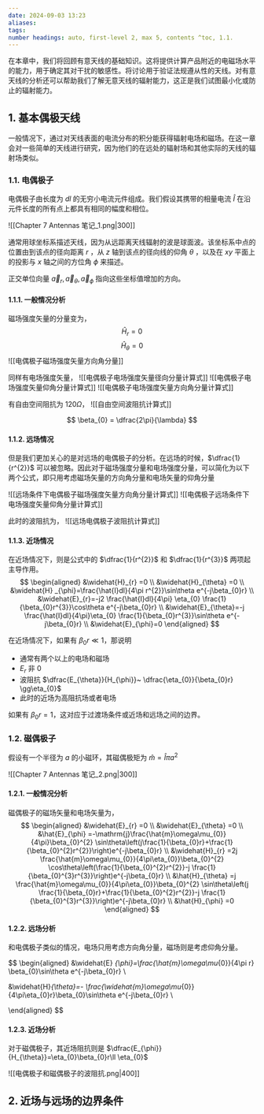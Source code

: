 ```yaml
---
date: 2024-09-03 13:23
aliases: 
tags: 
number headings: auto, first-level 2, max 5, contents ^toc, 1.1.
---
```

在本章中，我们将回顾有意天线的基础知识。这将提供计算产品附近的电磁场水平的能力，用于确定其对干扰的敏感性。将讨论用于验证法规遵从性的天线。对有意天线的分析还可以帮助我们了解无意天线的辐射能力，这正是我们试图最小化或防止的辐射能力。

## 1. 基本偶极天线

一般情况下，通过对天线表面的电流分布的积分能获得辐射电场和磁场。在这一章会对一些简单的天线进行研究，因为他们的在远处的辐射场和其他实际的天线的辐射场类似。

### 1.1. 电偶极子

电偶极子由长度为 $dl$ 的无穷小电流元件组成。我们假设其携带的相量电流 $\hat{I}$ 在沿元件长度的所有点上都具有相同的幅度和相位。

![[Chapter 7 Antennas 笔记_1.png|300]]

通常用球坐标系描述天线，因为从远距离天线辐射的波是球面波。该坐标系中点的位置由到该点的径向距离 $r$ ，从 $z$ 轴到该点的径向线的仰角 $\theta$ ，以及在 $xy$ 平面上的投影与 $x$ 轴之间的方位角 $\phi$ 来描述。

正交单位向量 $\vec{a}_{r},\vec{a}_{\theta},\vec{a}_{\phi}$ 指向这些坐标值增加的方向。

#### 1.1.1. 一般情况分析

磁场强度矢量的分量变为，
$$
\hat{H}_{r} = 0
$$
$$
\hat{H}_{\theta} = 0
$$
![[电偶极子磁场强度矢量方向角分量]]

同样有电场强度矢量，
![[电偶极子电场强度矢量径向分量计算式]]
![[电偶极子电场强度矢量仰角分量计算式]]
![[电偶极子电场强度矢量方向角分量计算式]]

有自由空间阻抗为 $120\Omega$，
![[自由空间波阻抗计算式]]

$$
\beta_{0} = \dfrac{2\pi}{\lambda}
$$

#### 1.1.2. 远场情况

但是我们更加关心的是对远场的电偶极子的分析。在远场的时候，$\dfrac{1}{r^{2}}$ 可以被忽略。因此对于磁场强度分量和电场强度分量，可以简化为以下两个公式，即只用考虑磁场矢量的方向角分量和电场矢量的仰角分量

![[远场条件下电偶极子磁场强度矢量方向角分量计算式]]
![[电偶极子远场条件下电场强度矢量仰角分量计算式]]

此时的波阻抗为，
![[远场电偶极子波阻抗计算式]]

#### 1.1.3. 近场情况

在近场情况下，则是公式中的 $\dfrac{1}{r^{2}}$ 和 $\dfrac{1}{r^{3}}$ 两项起主导作用。
$$
\begin{aligned}
&\widehat{H}_{r} =0 \\
&\widehat{H}_{\theta} =0 \\
&\widehat{H} _{\phi}=\frac{\hat{I}dl}{4\pi r^{2}}\sin\theta e^{-j\beta_{0}r} \\
&\widehat{E}_{r}=-j2 \frac{\hat{I}dl}{4\pi} \eta_{0} \frac{1}{\beta_{0}r^{3}}\cos\theta e^{-j\beta_{0}r} \\
&\widehat{E}_{\theta}=-j \frac{\hat{I}dl}{4\pi}\eta_{0} \frac{1}{\beta_{0}r^{3}}\sin\theta e^{-j\beta_{0}r} \\
&\widehat{E}_{\phi}=0
\end{aligned}
$$

在近场情况下，如果有 $\beta_{0}r\ll 1$，那说明
- 通常有两个以上的电场和磁场
- $E_{r}$ 非 0
- 波阻抗 $\dfrac{E_{\theta}}{H_{\phi}}~ \dfrac{\eta_{0}}{\beta_{0}r} \gg\eta_{0}$
- 此时的近场为高阻抗场或者电场

如果有 $\beta_{0}r= 1$，这对应于过渡场条件或近场和远场之间的边界。

### 1.2. 磁偶极子

假设有一个半径为 $a$ 的小磁环，其磁偶极矩为 $\hat{m}=\hat{I}\pi a^{2}$

![[Chapter 7 Antennas 笔记_2.png|300]]

#### 1.2.1. 一般情况分析

磁偶极子的磁场矢量和电场矢量为，
$$
\begin{aligned}
&\widehat{E}_{r} =0 \\
&\widehat{E}_{\theta} =0 \\
&\hat{E}_{\phi} =-\mathrm{j}\frac{\hat{m}\omega\mu_{0}}{4\pi}\beta_{0}^{2} \sin\theta\left(j\frac{1}{\beta_{0}r}+\frac{1}{\beta_{0}^{2}r^{2}}\right)e^{-j\beta_{0}r} \\
&\widehat{H}_{r} =2j \frac{\hat{m}\omega\mu_{0}}{4\pi\eta_{0}}\beta_{0}^{2} \cos\theta\left(\frac{1}{\beta_{0}^{2}r^{2}}-j \frac{1}{\beta_{0}^{3}r^{3}}\right)e^{-j\beta_{0}r} \\
&\hat{H}_{\theta} =j \frac{\hat{m}\omega\mu_{0}}{4\pi\eta_{0}}\beta_{0}^{2} \sin\theta\left(j \frac{1}{\beta_{0}r}+\frac{1}{\beta_{0}^{2}r^{2}}-j \frac{1}{\beta_{0}^{3}r^{3}}\right)e^{-j\beta_{0}r} \\
&\hat{H}_{\phi} =0 
\end{aligned}
$$

#### 1.2.2. 远场分析

和电偶极子类似的情况，电场只用考虑方向角分量，磁场则是考虑仰角分量。

$$
\begin{aligned}
&\widehat{E} _{\phi}=\frac{\hat{m}\omega\mu_{0}}{4\pi r} \beta_{0}\sin\theta e^{-j\beta_{0}r} \\

&\widehat{H}_{\theta}=- \frac{\widehat{m}\omega\mu_{0}}{4\pi\eta_{0}r}\beta_{0}\sin\theta e^{-j\beta_{0}r} \\

\end{aligned}
$$

#### 1.2.3. 近场分析

对于磁偶极子，其近场阻抗则是 $\dfrac{E_{\phi}}{H_{\theta}}=\eta_{0}\beta_{0}r\ll \eta_{0}$

![[电偶极子和磁偶极子的波阻抗.png|400]]

## 2. 近场与远场的边界条件


